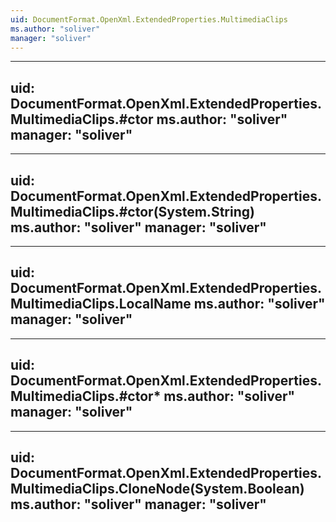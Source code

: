 ```yaml
---
uid: DocumentFormat.OpenXml.ExtendedProperties.MultimediaClips
ms.author: "soliver"
manager: "soliver"
---
```


---
uid: DocumentFormat.OpenXml.ExtendedProperties.MultimediaClips.#ctor
ms.author: "soliver"
manager: "soliver"
---

---
uid: DocumentFormat.OpenXml.ExtendedProperties.MultimediaClips.#ctor(System.String)
ms.author: "soliver"
manager: "soliver"
---

---
uid: DocumentFormat.OpenXml.ExtendedProperties.MultimediaClips.LocalName
ms.author: "soliver"
manager: "soliver"
---

---
uid: DocumentFormat.OpenXml.ExtendedProperties.MultimediaClips.#ctor*
ms.author: "soliver"
manager: "soliver"
---

---
uid: DocumentFormat.OpenXml.ExtendedProperties.MultimediaClips.CloneNode(System.Boolean)
ms.author: "soliver"
manager: "soliver"
---
